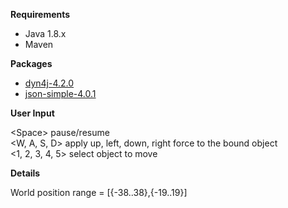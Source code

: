 
**Requirements**
- Java 1.8.x
- Maven

**Packages**
- [dyn4j-4.2.0](https://dyn4j.org/)
- [json-simple-4.0.1](https://cliftonlabs.github.io/json-simple/)


**User Input** 

\<Space> pause/resume \
<W, A, S, D> apply up, left, down, right force to the bound object\
<1, 2, 3, 4, 5> select object to move

**Details**

World position range = [{-38..38},{-19..19}]
